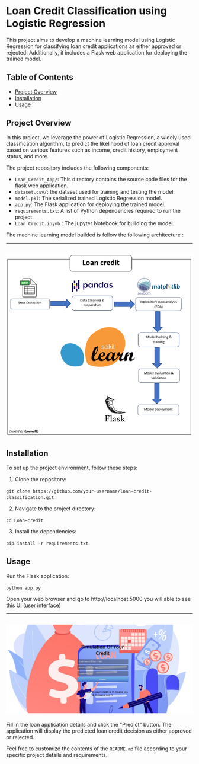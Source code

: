 # Loan Credit Classification using Logistic Regression

This project aims to develop a machine learning model using Logistic Regression for classifying loan credit applications as either approved or rejected. Additionally, it includes a Flask web application for deploying the trained model.

## Table of Contents

- [Project Overview](#project-overview)
- [Installation](#installation)
- [Usage](#usage)

## Project Overview

In this project, we leverage the power of Logistic Regression, a widely used classification algorithm, to predict the likelihood of loan credit approval based on various features such as income, credit history, employment status, and more.

The project repository includes the following components:

- `Loan_Credit_App/`: This directory contains the source code files for the flask web application.
- `dataset.csv/`: the dataset used for training and testing the model.
- `model.pkl`: The serialized trained Logistic Regression model.
- `app.py`: The Flask application for deploying the trained model.
- `requirements.txt`: A list of Python dependencies required to run the project.
- `Loan Credit.ipynb` : The jupyter Notebook for building the model.
  
The machine learning model builded is follow the following architecture :

---
![Texte alternatif de l'image](Main/assets/archi.png)
---

## Installation

To set up the project environment, follow these steps:

1. Clone the repository:

`git clone https://github.com/your-username/loan-credit-classification.git`

2. Navigate to the project directory:

`cd Loan-credit`

3. Install the dependencies:

`pip install -r requirements.txt`

## Usage
Run the Flask application:

`python app.py`

Open your web browser and go to http://localhost:5000
you will able to see this UI (user interface)

---
![Texte alternatif de l'image](Main/assets/UI.png)
---
Fill in the loan application details and click the "Predict" button.
The application will display the predicted loan credit decision as either approved or rejected.


Feel free to customize the contents of the `README.md` file according to your specific project details and requirements.




